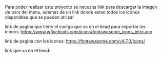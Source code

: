Para poder realizar este proyecto se necesita link para descargar la imagen de bars del menu, ademas de un link donde estan todos los iconos disponibles que se pueden utilizar

link de pagina que tiene el codigo que va en el head para exportar los iconos: https://www.w3schools.com/icons/fontawesome_icons_intro.asp

link de pagina con los iconos: https://fontawesome.com/v4.7.0/icons/

link que va en el head: 
<link rel="stylesheet" href="https://cdnjs.cloudflare.com/ajax/libs/font-awesome/4.7.0/css/font-awesome.min.css">


